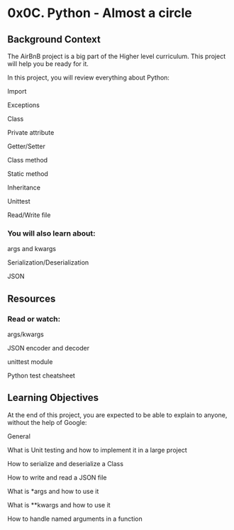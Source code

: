 # 0x0C. Python - Almost a circle

## Background Context

The AirBnB project is a big part of the Higher level curriculum. This project will help you be ready for it.

In this project, you will review everything about Python:

Import

Exceptions

Class

Private attribute

Getter/Setter

Class method

Static method

Inheritance

Unittest

Read/Write file

### You will also learn about:

args and kwargs

Serialization/Deserialization

JSON

## Resources

### Read or watch:

args/kwargs

JSON encoder and decoder

unittest module

Python test cheatsheet

## Learning Objectives

At the end of this project, you are expected to be able to explain to anyone, without the help of Google:

General

What is Unit testing and how to implement it in a large project

How to serialize and deserialize a Class

How to write and read a JSON file

What is *args and how to use it

What is **kwargs and how to use it

How to handle named arguments in a function
